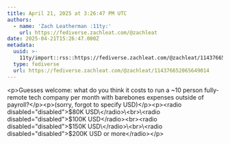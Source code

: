 ```yaml
---
title: April 21, 2025 at 3:26:47 PM UTC
authors:
  - name: 'Zach Leatherman :11ty:'
    url: https://fediverse.zachleat.com/@zachleat
date: 2025-04-21T15:26:47.000Z
metadata:
  uuid: >-
    11ty/import::rss::https://fediverse.zachleat.com/@zachleat/114376652065649014
  type: fediverse
  url: https://fediverse.zachleat.com/@zachleat/114376652065649014
---
```

\<p>Guesses welcome: what do you think it costs to run a ~10 person fully-remote tech company per month with barebones expenses outside of payroll?\</p>\<p>(sorry, forgot to specify USD)\</p>\<p>\<radio disabled="disabled">$80K USD\</radio>\<br>\<radio disabled="disabled">$100K USD\</radio>\<br>\<radio disabled="disabled">$150K USD\</radio>\<br>\<radio disabled="disabled">$200K USD or more\</radio>\</p>